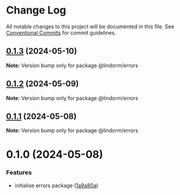 # Change Log

All notable changes to this project will be documented in this file.
See [Conventional Commits](https://conventionalcommits.org) for commit guidelines.

## [0.1.3](https://github.com/lindorm-io/monorepo/compare/@lindorm/errors@0.1.2...@lindorm/errors@0.1.3) (2024-05-10)

**Note:** Version bump only for package @lindorm/errors

## [0.1.2](https://github.com/lindorm-io/monorepo/compare/@lindorm/errors@0.1.1...@lindorm/errors@0.1.2) (2024-05-09)

**Note:** Version bump only for package @lindorm/errors

## [0.1.1](https://github.com/lindorm-io/monorepo/compare/@lindorm/errors@0.1.0...@lindorm/errors@0.1.1) (2024-05-08)

**Note:** Version bump only for package @lindorm/errors

# 0.1.0 (2024-05-08)

### Features

- initialise errors package ([1a9a80a](https://github.com/lindorm-io/monorepo/commit/1a9a80a1720304a139991a9d921f6901f7c97329))
